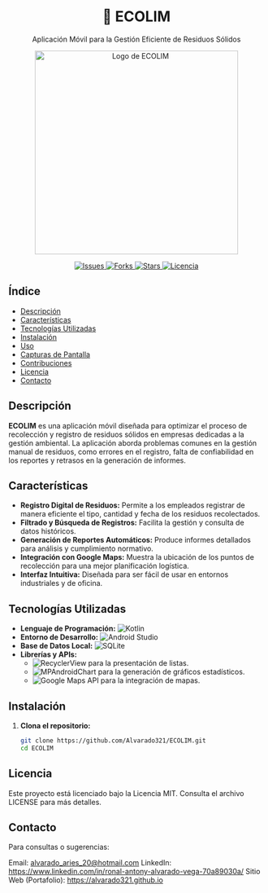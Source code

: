 <h1 align="center">📱 ECOLIM</h1>
<p align="center">Aplicación Móvil para la Gestión Eficiente de Residuos Sólidos</p>

<p align="center">
  <img src="https://i.imgur.com/MeqJBxu.png" alt="Logo de ECOLIM" width="400">
</p>

<p align="center">
  <a href="https://github.com/Alvarado321/ECOLIM/issues">
    <img src="https://img.shields.io/github/issues/Alvarado321/ECOLIM" alt="Issues">
  </a>
  <a href="https://github.com/Alvarado321/ECOLIM/network">
    <img src="https://img.shields.io/github/forks/Alvarado321/ECOLIM" alt="Forks">
  </a>
  <a href="https://github.com/Alvarado321/ECOLIM/stargazers">
    <img src="https://img.shields.io/github/stars/Alvarado321/ECOLIM" alt="Stars">
  </a>
  <a href="https://github.com/Alvarado321/ECOLIM/blob/main/LICENSE">
    <img src="https://img.shields.io/github/license/Alvarado321/ECOLIM" alt="Licencia">
  </a>
</p>

## Índice

- [Descripción](#descripción)
- [Características](#características)
- [Tecnologías Utilizadas](#tecnologías-utilizadas)
- [Instalación](#instalación)
- [Uso](#uso)
- [Capturas de Pantalla](#capturas-de-pantalla)
- [Contribuciones](#contribuciones)
- [Licencia](#licencia)
- [Contacto](#contacto)

## Descripción

**ECOLIM** es una aplicación móvil diseñada para optimizar el proceso de recolección y registro de residuos sólidos en empresas dedicadas a la gestión ambiental. La aplicación aborda problemas comunes en la gestión manual de residuos, como errores en el registro, falta de confiabilidad en los reportes y retrasos en la generación de informes.

## Características

- **Registro Digital de Residuos:** Permite a los empleados registrar de manera eficiente el tipo, cantidad y fecha de los residuos recolectados.
- **Filtrado y Búsqueda de Registros:** Facilita la gestión y consulta de datos históricos.
- **Generación de Reportes Automáticos:** Produce informes detallados para análisis y cumplimiento normativo.
- **Integración con Google Maps:** Muestra la ubicación de los puntos de recolección para una mejor planificación logística.
- **Interfaz Intuitiva:** Diseñada para ser fácil de usar en entornos industriales y de oficina.

## Tecnologías Utilizadas

- **Lenguaje de Programación:** ![Kotlin](https://img.shields.io/badge/Kotlin-0095D5?logo=kotlin&logoColor=white)
- **Entorno de Desarrollo:** ![Android Studio](https://img.shields.io/badge/Android%20Studio-3DDC84?logo=android-studio&logoColor=white)
- **Base de Datos Local:** ![SQLite](https://img.shields.io/badge/SQLite-003B57?logo=sqlite&logoColor=white)
- **Librerías y APIs:**
  - ![RecyclerView](https://img.shields.io/badge/RecyclerView-FF6F00?logo=android&logoColor=white) para la presentación de listas.
  - ![MPAndroidChart](https://img.shields.io/badge/MPAndroidChart-6DB33F?logo=android&logoColor=white) para la generación de gráficos estadísticos.
  - ![Google Maps API](https://img.shields.io/badge/Google%20Maps%20API-4285F4?logo=google-maps&logoColor=white) para la integración de mapas.

## Instalación

1. **Clona el repositorio:**

   ```bash
   git clone https://github.com/Alvarado321/ECOLIM.git
   cd ECOLIM

## Licencia
Este proyecto está licenciado bajo la Licencia MIT. Consulta el archivo LICENSE para más detalles.

## Contacto
Para consultas o sugerencias:

Email: alvarado_aries_20@hotmail.com
LinkedIn: https://www.linkedin.com/in/ronal-antony-alvarado-vega-70a89030a/
Sitio Web (Portafolio): https://alvarado321.github.io

